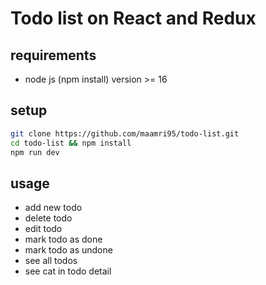 # Todo list on React and Redux
## requirements
- node js (npm install) version >= 16

## setup
```bash
git clone https://github.com/maamri95/todo-list.git
cd todo-list && npm install
npm run dev
```
## usage
- add new todo
- delete todo
- edit todo
- mark todo as done
- mark todo as undone
- see all todos
- see cat in todo detail

